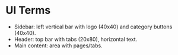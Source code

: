 # UI Terms

- Sidebar: left vertical bar with logo (40x40) and category buttons (40x40).
- Header: top bar with tabs (20x80), horizontal text.
- Main content: area with pages/tabs.

